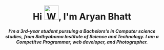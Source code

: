 <h1 align="center">Hi <img src="https://raw.githubusercontent.com/nixin72/nixin72/master/wave.gif" alt="Waving hand animated gif" height="45" width="45" />, I'm Aryan Bhatt</h1>
<h5 align="center">
I’m a 3rd-year student pursuing a Bachelors’s in Computer science studies, from Sathyabama Institute of Science and Technology. I am a Competitve Programmar, web developer, and Photographer. 
</h5>
